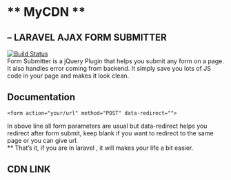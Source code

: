 <h1 class="code-line" data-line-start=0 data-line-end=1 ><a id="_MyCDN__0"></a>** MyCDN **</h1>
<h2 class="code-line" data-line-start=1 data-line-end=2 ><a id="_LARAVEL_AJAX_FORM_SUBMITTER_1"></a>– LARAVEL AJAX FORM SUBMITTER</h2>
<p class="has-line-data" data-line-start="3" data-line-end="5"><a href="https://travis-ci.org/joemccann/dillinger"><img src="https://travis-ci.org/joemccann/dillinger.svg?branch=master" alt="Build Status"></a><br>
Form Submitter is a jQuery Plugin that helps you submit any form on a page. It also handles error coming from backend. It simply save you lots of JS code in your page and makes it look clean.</p>
<h2 class="code-line" data-line-start=6 data-line-end=7 ><a id="Documentation_6"></a>Documentation</h2>
<pre><code class="has-line-data" data-line-start="9" data-line-end="11">&lt;form action=&quot;your/url&quot; method=&quot;POST&quot; data-redirect=&quot;&quot;&gt;
</code></pre>
<p class="has-line-data" data-line-start="11" data-line-end="13">In above line all form parameters are usual but data-redirect helps you redirect after form submit, keep blank if you want to redirect to the same page or you can give url.<br>
** That’s it, if you are in laravel , it will makes your life a bit easier.</p>
<h2>CDN LINK</h2>
<pre><code>
    <script src="//cdn.jsdelivr.net/npm/sweetalert2@11"></script>
    <script src="https://cdn.jsdelivr.net/gh/sagar03d/MyCDN@main/FormSubmitter.js"></script>
</code></pre>
